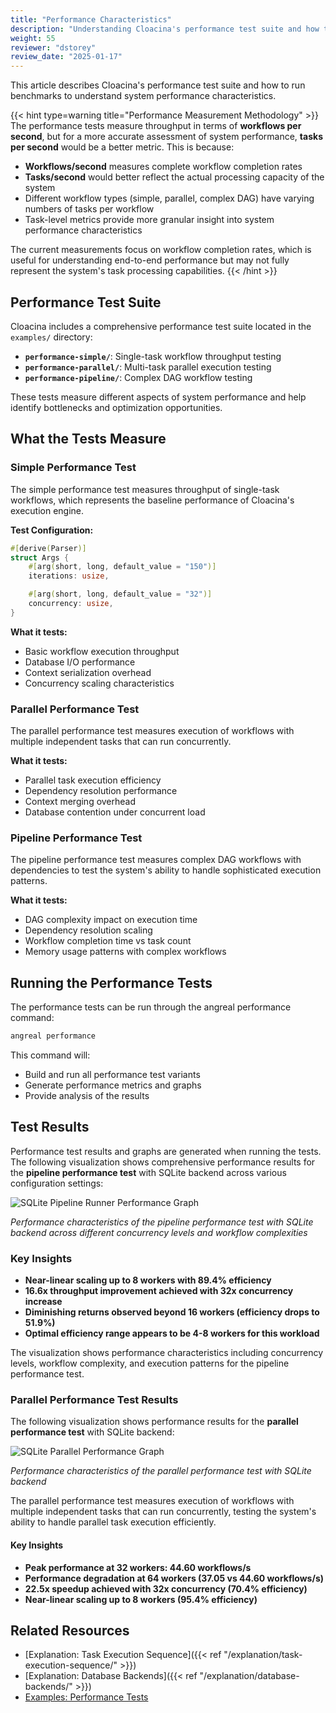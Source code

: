 ```yaml
---
title: "Performance Characteristics"
description: "Understanding Cloacina's performance test suite and how to run benchmarks"
weight: 55
reviewer: "dstorey"
review_date: "2025-01-17"
---
```


This article describes Cloacina's performance test suite and how to run benchmarks to understand system performance characteristics.

{{< hint type=warning title="Performance Measurement Methodology" >}}
The performance tests measure throughput in terms of **workflows per second**, but for a more accurate assessment of system performance, **tasks per second** would be a better metric. This is because:

- **Workflows/second** measures complete workflow completion rates
- **Tasks/second** would better reflect the actual processing capacity of the system
- Different workflow types (simple, parallel, complex DAG) have varying numbers of tasks per workflow
- Task-level metrics provide more granular insight into system performance characteristics

The current measurements focus on workflow completion rates, which is useful for understanding end-to-end performance but may not fully represent the system's task processing capabilities.
{{< /hint >}}

## Performance Test Suite

Cloacina includes a comprehensive performance test suite located in the `examples/` directory:

- **`performance-simple/`**: Single-task workflow throughput testing
- **`performance-parallel/`**: Multi-task parallel execution testing
- **`performance-pipeline/`**: Complex DAG workflow testing

These tests measure different aspects of system performance and help identify bottlenecks and optimization opportunities.

## What the Tests Measure

### Simple Performance Test

The simple performance test measures throughput of single-task workflows, which represents the baseline performance of Cloacina's execution engine.

**Test Configuration:**
```rust
#[derive(Parser)]
struct Args {
    #[arg(short, long, default_value = "150")]
    iterations: usize,

    #[arg(short, long, default_value = "32")]
    concurrency: usize,
}
```

**What it tests:**
- Basic workflow execution throughput
- Database I/O performance
- Context serialization overhead
- Concurrency scaling characteristics

### Parallel Performance Test

The parallel performance test measures execution of workflows with multiple independent tasks that can run concurrently.

**What it tests:**
- Parallel task execution efficiency
- Dependency resolution performance
- Context merging overhead
- Database contention under concurrent load

### Pipeline Performance Test

The pipeline performance test measures complex DAG workflows with dependencies to test the system's ability to handle sophisticated execution patterns.

**What it tests:**
- DAG complexity impact on execution time
- Dependency resolution scaling
- Workflow completion time vs task count
- Memory usage patterns with complex workflows

## Running the Performance Tests

The performance tests can be run through the angreal performance command:

```bash
angreal performance
```

This command will:
- Build and run all performance test variants
- Generate performance metrics and graphs
- Provide analysis of the results

## Test Results

Performance test results and graphs are generated when running the tests. The following visualization shows comprehensive performance results for the **pipeline performance test** with SQLite backend across various configuration settings:

![SQLite Pipeline Runner Performance Graph](/cloacina/pipeline-performnace.png)

*Performance characteristics of the pipeline performance test with SQLite backend across different concurrency levels and workflow complexities*

### Key Insights

- **Near-linear scaling up to 8 workers with 89.4% efficiency**
- **16.6x throughput improvement achieved with 32x concurrency increase**
- **Diminishing returns observed beyond 16 workers (efficiency drops to 51.9%)**
- **Optimal efficiency range appears to be 4-8 workers for this workload**

The visualization shows performance characteristics including concurrency levels, workflow complexity, and execution patterns for the pipeline performance test.

### Parallel Performance Test Results

The following visualization shows performance results for the **parallel performance test** with SQLite backend:

![SQLite Parallel Performance Graph](/cloacina/parallel-performnance.png)

*Performance characteristics of the parallel performance test with SQLite backend*

The parallel performance test measures execution of workflows with multiple independent tasks that can run concurrently, testing the system's ability to handle parallel task execution efficiently.

#### Key Insights

- **Peak performance at 32 workers: 44.60 workflows/s**
- **Performance degradation at 64 workers (37.05 vs 44.60 workflows/s)**
- **22.5x speedup achieved with 32x concurrency (70.4% efficiency)**
- **Near-linear scaling up to 8 workers (95.4% efficiency)**

## Related Resources

- [Explanation: Task Execution Sequence]({{< ref "/explanation/task-execution-sequence/" >}})
- [Explanation: Database Backends]({{< ref "/explanation/database-backends/" >}})
- [Examples: Performance Tests](https://github.com/colliery/cloacina/tree/main/examples#performance-examples)
